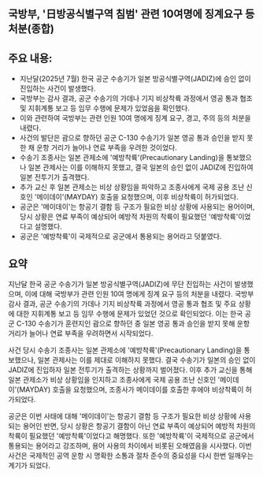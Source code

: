 ## 국방부, '日방공식별구역 침범' 관련 10여명에 징계요구 등 처분(종합)

## 주요 내용:
*   지난달(2025년 7월) 한국 공군 수송기가 일본 방공식별구역(JADIZ)에 승인 없이 진입하는 사건이 발생했다.
*   국방부는 감사 결과, 공군 수송기의 가데나 기지 비상착륙 과정에서 영공 통과 협조 및 지휘계통 보고 등 임무 수행에 문제가 있었음을 확인했다.
*   이와 관련하여 국방부는 관련 인원 10여 명에게 징계 요구, 경고, 주의 등의 처분을 내렸다.
*   사건의 발단은 괌으로 향하던 공군 C-130 수송기가 일본 영공 통과 승인을 받지 못한 채 운항 거리가 늘어나 연료 부족을 우려한 것이었다.
*   수송기 조종사는 일본 관제소에 '예방착륙'(Precautionary Landing)을 통보했으나 일본 관제사는 이를 이해하지 못했고, 결국 일본의 승인 없이 JADIZ에 진입하여 일본 전투기가 출격했다.
*   추가 교신 후 일본 관제소는 비상 상황임을 파악하고 조종사에게 국제 공용 조난 신호인 '메이데이'(MAYDAY) 호출을 요청했으며, 이후 비상착륙이 허가되었다.
*   공군은 '메이데이'는 항공기 결함 등 구조가 필요한 비상 상황에 사용되는 용어이며, 당시 상황은 연료 부족이 예상되어 예방적 차원의 착륙이 필요했던 '예방착륙'이었다고 설명했다.
*   공군은 '예방착륙'이 국제적으로 공군에서 통용되는 용어라고 덧붙였다.

## 요약
지난달 한국 공군 수송기가 일본 방공식별구역(JADIZ)에 무단 진입하는 사건이 발생했으며, 이에 대해 국방부가 관련 인원 10여 명에게 징계 요구 등의 처분을 내렸다. 국방부 감사 결과, 공군 수송기의 가데나 기지 비상착륙 과정에서 영공 통과 협조 및 주요 상황에 대한 지휘계통 보고 등 임무 수행에 문제가 있었던 것으로 확인되었다. 이는 한국 공군 C-130 수송기가 훈련지인 괌으로 향하던 중 일본 영공 통과 승인을 받지 못해 운항 거리가 늘어나 연료 부족을 우려하면서 시작되었다.

사건 당시 수송기 조종사는 일본 관제소에 '예방착륙'(Precautionary Landing)을 통보했으나, 일본 관제사는 이를 제대로 이해하지 못했다. 결국 수송기가 일본의 승인 없이 JADIZ에 진입하자 일본 전투기가 출격하는 상황까지 벌어졌다. 이후 추가 교신을 통해 일본 관제소가 비상 상황임을 인지하고 조종사에게 국제 공용 조난 신호인 '메이데이'(MAYDAY) 호출을 요청했으며, 조종사가 메이데이를 호출한 후에야 비상착륙이 허가되었다.

공군은 이번 사태에 대해 '메이데이'는 항공기 결함 등 구조가 필요한 비상 상황에 사용되는 용어인 반면, 당시 상황은 항공기 결함이 아닌 연료 부족이 예상되어 예방적 차원의 착륙이 필요했던 '예방착륙'이었다고 해명했다. 또한 '예방착륙'이 국제적으로 공군에서 통용되는 용어라고 강조하며, 용어 사용의 차이에서 비롯된 오해였음을 시사했다. 이번 사건은 국제적인 공역 운항 시 명확한 소통과 절차 준수의 중요성을 다시 한번 일깨우는 계기가 되었다.